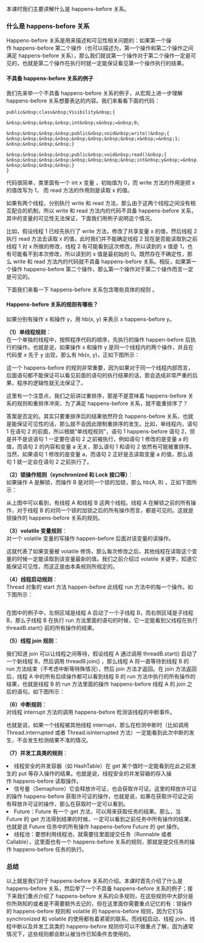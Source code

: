 
本课时我们主要讲解什么是&nbsp;happens-before 关系。

### 什么是 happens-before 关系

Happens-before 关系是用来描述和可见性相关问题的：如果第一个操作&nbsp;happens-before 第二个操作（也可以描述为，第一个操作和第二个操作之间满足 happens-before 关系），那么我们就说第一个操作对于第二个操作一定是可见的，也就是第二个操作在执行时就一定能保证看见第一个操作执行的结果。

#### 不具备 happens-before 关系的例子

我们先来举一个不具备 happens-before 关系的例子，从宏观上进一步理解 happens-before 关系想要表达的内容。我们来看看下面的代码：

```
public&nbsp;class&nbsp;Visibility&nbsp;{

&nbsp;&nbsp;&nbsp;&nbsp;int&nbsp;x&nbsp;=&nbsp;0;

&nbsp;&nbsp;&nbsp;&nbsp;public&nbsp;void&nbsp;write()&nbsp;{
&nbsp;&nbsp;&nbsp;&nbsp;&nbsp;&nbsp;&nbsp;&nbsp;x&nbsp;=&nbsp;1;
&nbsp;&nbsp;&nbsp;&nbsp;}

&nbsp;&nbsp;&nbsp;&nbsp;public&nbsp;void&nbsp;read()&nbsp;{
&nbsp;&nbsp;&nbsp;&nbsp;&nbsp;&nbsp;&nbsp;&nbsp;int&nbsp;y&nbsp;=&nbsp;x;
&nbsp;&nbsp;&nbsp;&nbsp;}
}

```

代码很简单，类里面有一个 int x&nbsp;变量&nbsp;，初始值为&nbsp;0，而&nbsp;write 方法的作用是把 x 的值改写为 1， 而 read 方法的作用则是读取 x 的值。

如果有两个线程，分别执行 write 和 read 方法，那么由于这两个线程之间没有相互配合的机制，所以&nbsp;write&nbsp;和&nbsp;read&nbsp;方法内的代码不具备&nbsp;happens-before 关系，其中的变量的可见性无法保证，下面我们用例子说明这个情况。

比如，假设线程 1 已经先执行了 write 方法，修改了共享变量 x 的值，然后线程 2 执行 read 方法去读取 x 的值，此时我们并不能确定线程 2 现在是否能读取到之前线程 1 对 x 所做的修改，线程 2 有可能看到这次修改，所以读到的 x 值是 1，也有可能看不到本次修改，所以读到的&nbsp;x 值是最初始的 0。既然存在不确定性，那么 write 和 read 方法内的代码就不具备 happens-before 关系。相反，如果第一个操作&nbsp;happens-before 第二个操作，那么第一个操作对于第二个操作而言一定是可见的。

下面我们来看一下 happens-before 关系包含哪些具体的规则 。

#### Happens-before 关系的规则有哪些？

如果分别有操作&nbsp;x 和操作 y，用&nbsp;hb(x, y) 来表示 x happens-before y。

**（1）单线程规则**：<br>
在一个单独的线程中，按照程序代码的顺序，先执行的操作 happen-before 后执行的操作。也就是说，如果操作&nbsp;x 和操作 y 是同一个线程内的两个操作，并且在代码里&nbsp;x 先于 y 出现，那么有 hb(x, y)，正如下图所示：<br>
<img src="https://s0.lgstatic.com/i/image3/M01/02/81/Ciqah157Dw6AfJVGAABiifLhJkU236.png" alt="" data-nodeid="10642">

这一个 happens-before 的规则非常重要，因为如果对于同一个线程内部而言，后面语句都不能保证可以看见前面的语句的执行结果的话，那会造成非常严重的后果，程序的逻辑性就无法保证了。

这里有一个注意点，我们之前讲过重排序，那是不是意味着 happens-before 关系的规则和重排序冲突，为了满足 happens-before 关系，就不能重排序了？

答案是否定的。其实只要重排序后的结果依然符合 happens-before 关系，也就是能保证可见性的话，那么就不会因此限制重排序的发生。比如，单线程内，语句 1 在语句 2 的前面，所以根据“单线程规则”，语句 1 happens-before 语句 2，但是并不是说语句 1 一定要在语句 2 之前被执行，例如语句 1 修改的是变量 a 的值，而语句 2 的内容和变量 a 无关，那么语句 1 和语句 2 依然有可能被重排序。当然，如果语句 1 修改的是变量 a，而语句 2 正好是去读取变量 a 的值，那么语句 1 就一定会在语句 2 之前执行了。

**（2）锁操作规则（synchronized 和 Lock 接口等）**：<br>
如果操作 A 是解锁，而操作 B 是对同一个锁的加锁，那么 hb(A, B)&nbsp;。正如下图所示：<br>
<img src="https://s0.lgstatic.com/i/image3/M01/02/81/Ciqah157Dw6Aeo7EAAA0bxPJeKw538.png" alt="" data-nodeid="10655">

从上图中可以看到，有线程&nbsp;A&nbsp;和线程&nbsp;B 这两个线程。线程 A 在解锁之前的所有操作，对于线程 B 的对同一个锁的加锁之后的所有操作而言，都是可见的。这就是锁操作的&nbsp;happens-before&nbsp;关系的规则。

**（3）volatile 变量规则**：<br>
对一个 volatile 变量的写操作 happen-before 后面对该变量的读操作。

这就代表了如果变量被 volatile 修饰，那么每次修改之后，其他线程在读取这个变量的时候一定能读取到该变量最新的值。我们之前介绍过 volatile 关键字，知道它能保证可见性，而这正是由本条规则所规定的。

**（4）线程启动规则**：<br>
Thread 对象的 start 方法 happen-before 此线程 run 方法中的每一个操作。如下图所示：

<img src="https://s0.lgstatic.com/i/image3/M01/7B/97/Cgq2xl57Dw6AdKyOAADBt-00qXo349.png" alt="" data-nodeid="10674">

在图中的例子中，左侧区域是线程 A 启动了一个子线程 B，而右侧区域是子线程 B，那么子线程 B 在执行 run 方法里面的语句的时候，它一定能看到父线程在执行 threadB.start() 前的所有操作的结果。

**（5）线程 join 规则**：

我们知道 join 可以让线程之间等待，假设线程 A 通过调用 threadB.start() 启动了一个新线程 B，然后调用 threadB.join() ，那么线程 A 将一直等待到线程 B 的 run 方法结束（不考虑中断等特殊情况），然后 join 方法才返回。在 join 方法返回后，线程 A 中的所有后续操作都可以看到线程 B 的 run 方法中执行的所有操作的结果，也就是线程 B 的 run 方法里面的操作 happens-before&nbsp;线程 A 的 join 之后的语句。如下图所示：<br>
<img src="https://s0.lgstatic.com/i/image3/M01/7B/97/Cgq2xl57Dw6ADE7rAADRJKFrbWE816.png" alt="" data-nodeid="10684">

**（6）中断规则**：<br>
对线程 interrupt 方法的调用 happens-before 检测该线程的中断事件。

也就是说，如果一个线程被其他线程 interrupt，那么在检测中断时（比如调用 Thread.interrupted 或者&nbsp;Thread.isInterrupted 方法）一定能看到此次中断的发生，不会发生检测结果不准的情况。

**（7）并发工具类的规则**：

<li data-nodeid="10705">
线程安全的并发容器（如 HashTable）在 get 某个值时一定能看到在此之前发生的 put 等存入操作的结果。也就是说，线程安全的并发容器的存入操作&nbsp;happens-before&nbsp;读取操作。
</li>
<li data-nodeid="10707">
信号量（Semaphore）它会释放许可证，也会获取许可证。这里的释放许可证的操作 happens-before 获取许可证的操作，也就是说，如果在获取许可证之前有释放许可证的操作，那么在获取时一定可以看到。
</li>
<li data-nodeid="10709">
Future：Future 有一个 get 方法，可以用来获取任务的结果。那么，当 Future 的 get 方法得到结果的时候，一定可以看到之前任务中所有操作的结果，也就是说 Future 任务中的所有操作 happens-before Future 的 get&nbsp;操作。
</li>
<li data-nodeid="10711">
线程池：要想利用线程池，就需要往里面提交任务（Runnable 或者 Callable），这里面也有一个&nbsp;happens-before&nbsp;关系的规则，那就是提交任务的操作 happens-before 任务的执行。
</li>

### 总结

以上就是我们对于 happens-before 关系的介绍。本课时首先介绍了什么是 happens-before 关系，然后举了一个不具备 happens-before 关系的例子；接下来我们重点介绍了 happens-before 关系的众多规则，在这些规则中大部分是你所熟知的或者是不需要额外去记的，但在这里面你需要重点记忆的有：锁操作的&nbsp;happens-before&nbsp;规则和 volatile&nbsp;的&nbsp;happens-before 规则，因为它们与 synchronized 和&nbsp;volatile&nbsp;的使用都有着紧密的联系。而线程启动、线程 join、线程中断以及并发工具类的 happens-before&nbsp;规则你可以不做重点了解，因为通常情况下，这些规则都会默认被当作已知条件去使用的。
